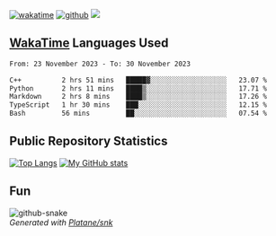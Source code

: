 [![wakatime](https://wakatime.com/badge/user/82c377cd-a54c-404c-b7df-177b313ca539.svg)](https://wakatime.com/@82c377cd-a54c-404c-b7df-177b313ca539)
[![github](https://img.shields.io/github/followers/xinthose?logo=github&style=plastic)](https://github.com/alanhamlett?tab=followers)
![](https://komarev.com/ghpvc/?username=xinthose)


## [WakaTime](https://wakatime.com/) Languages Used
<!--START_SECTION:waka-->

```txt
From: 23 November 2023 - To: 30 November 2023

C++          2 hrs 51 mins   █████▓░░░░░░░░░░░░░░░░░░░   23.07 %
Python       2 hrs 11 mins   ████▒░░░░░░░░░░░░░░░░░░░░   17.71 %
Markdown     2 hrs 8 mins    ████▒░░░░░░░░░░░░░░░░░░░░   17.26 %
TypeScript   1 hr 30 mins    ███░░░░░░░░░░░░░░░░░░░░░░   12.15 %
Bash         56 mins         ██░░░░░░░░░░░░░░░░░░░░░░░   07.54 %
```

<!--END_SECTION:waka-->

## Public Repository Statistics 

[![Top Langs](https://github-readme-stats.vercel.app/api/top-langs/?username=xinthose)](https://github.com/anuraghazra/github-readme-stats)
[![My GitHub stats](https://github-readme-stats.vercel.app/api?username=xinthose&show_icons=true)](https://github.com/anuraghazra/github-readme-stats)

## Fun

<picture>
  <source media="(prefers-color-scheme: dark)" srcset="https://raw.githubusercontent.com/xinthose/xinthose/output/github-contribution-grid-snake-dark.svg" />
  <source media="(prefers-color-scheme: light)" srcset="https://raw.githubusercontent.com/xinthose/xinthose/output/github-contribution-grid-snake.svg" />
  <img alt="github-snake" src="github-snake.svg" />
</picture>
<br />
<em>
  Generated with
  <a href="https://github.com/Platane/snk">
    Platane/snk
  <a/>
</em>

